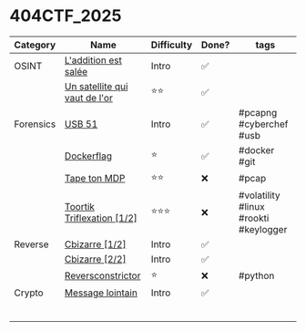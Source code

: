 # 404CTF_2025

| Category | Name | Difficulty | Done? | tags |
| -------- | ---- | ---------- | ----- | ---- |
| OSINT | [L'addition est salée](./addition_salee/README.md) | Intro | :white_check_mark: |  |
|  | [Un satellite qui vaut de l'or](./satellite_vaut_or/README.md) | :star::star: | :white_check_mark: |  |
| Forensics | [USB 51](./usb_51/README.md) | Intro | :white_check_mark: | #pcapng #cyberchef #usb |
|  | [Dockerflag](./dockerflag/README.md) | :star: | :white_check_mark: | #docker #git |
|  | [Tape ton MDP](./tape_ton_mdp/README.md) | :star::star: | :x: | #pcap |
|  | [Toortik Triflexation [1/2]](./toortik_triflexation/README.md) | :star::star::star: | :x: | #volatility #linux #rookti #keylogger |
| Reverse | [Cbizarre [1/2]](./cbizarre_1/README.md) | Intro | :white_check_mark: |  |
|  | [Cbizarre [2/2]](./cbizarre_2/README.md) | Intro | :white_check_mark: |  |
|  | [Reversconstrictor](./reversconstrictor/README.md) | :star: | :x: | #python |
| Crypto | [Message lointain](./message_lointain/README.md) | Intro | :white_check_mark: |  |
|  |  |  |  |  |
|  |  |  |  |  |
|  |  |  |  |  |
|  |  |  |  |  |
|  |  |  |  |  |
|  |  |  |  |  |